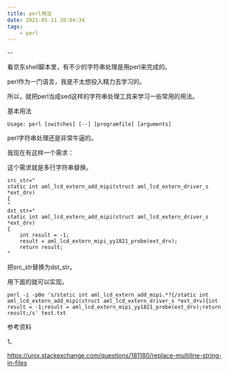 ```yaml
---
title: perl用法
date: 2021-05-11 20:04:34
tags:
	- perl
---
```


--

看京东shell脚本里，有不少的字符串处理是用perl来完成的。

perl作为一门语言，我是不太想投入精力去学习的。

所以，就把perl当成sed这样的字符串处理工具来学习一些常用的用法。

基本用法

```
Usage: perl [switches] [--] [programfile] [arguments]
```



perl字符串处理还是非常牛逼的。

我现在有这样一个需求：

这个需求就是多行字符串替换。

```
src_str="
static int aml_lcd_extern_add_mipi(struct aml_lcd_extern_driver_s *ext_drv)
{
"
dst_str="
static int aml_lcd_extern_add_mipi(struct aml_lcd_extern_driver_s *ext_drv)
{
	int result = -1;
	result = aml_lcd_extern_mipi_yy1821_probe(ext_drv);
	return result;
"
```

把src_str替换为dst_str。

用下面的就可以实现。

```
perl -i -p0e 's/static int aml_lcd_extern_add_mipi.*?{/static int aml_lcd_extern_add_mipi(struct aml_lcd_extern_driver_s *ext_drv){int result = -1;result = aml_lcd_extern_mipi_yy1821_probe(ext_drv);return result;/s' test.txt
```



参考资料

1、

https://unix.stackexchange.com/questions/181180/replace-multiline-string-in-files